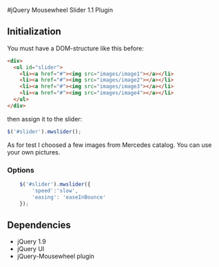 #jQuery Mousewheel Slider 1.1 Plugin

## Initialization

You must have a DOM-structure like this before:

```html
<div>
  <ul id="slider">
    <li><a href="#"><img src="images/image1"></a></li>
    <li><a href="#"><img src="images/image2"></a></li>
    <li><a href="#"><img src="images/image3"></a></li>
    <li><a href="#"><img src="images/image4"></a></li>
  </ul>
</div>
```

then assign it to the slider:

```js
$('#slider').mwslider();
```

As for test I choosed a few images from Mercedes catalog.
You can use your own pictures.

### Options ###

```js
    $('#slider').mwslider({
        'speed':'slow',
        'easing': 'easeInBounce'
    });
```

## Dependencies
* jQuery 1.9
* jQuery UI 
* jQuery-Mousewheel plugin
